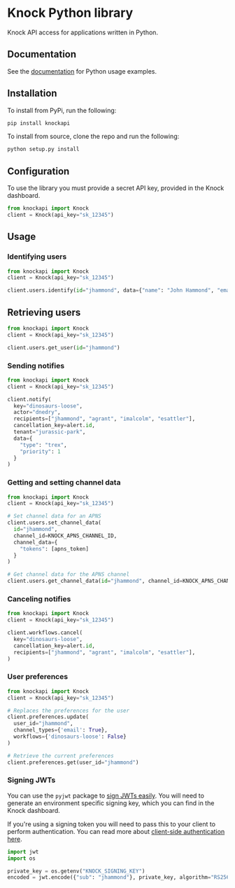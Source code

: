 # Knock Python library

Knock API access for applications written in Python.

## Documentation

See the [documentation](https://docs.knock.app) for Python usage examples.

## Installation

To install from PyPi, run the following:

```bash
pip install knockapi
```

To install from source, clone the repo and run the following:

```bash
python setup.py install
```

## Configuration

To use the library you must provide a secret API key, provided in the Knock dashboard.

```python
from knockapi import Knock
client = Knock(api_key="sk_12345")
```

## Usage

### Identifying users

```python
from knockapi import Knock
client = Knock(api_key="sk_12345")

client.users.identify(id="jhammond", data={"name": "John Hammond", "email": "jhammond@ingen.net"})
```

## Retrieving users

```python
from knockapi import Knock
client = Knock(api_key="sk_12345")

client.users.get_user(id="jhammond")
```

### Sending notifies

```python
from knockapi import Knock
client = Knock(api_key="sk_12345")

client.notify(
  key="dinosaurs-loose",
  actor="dnedry",
  recipients=["jhammond", "agrant", "imalcolm", "esattler"],
  cancellation_key=alert.id,
  tenant="jurassic-park",
  data={
    "type": "trex",
    "priority": 1
  }
)

```
### Getting and setting channel data

```python
from knockapi import Knock
client = Knock(api_key="sk_12345")

# Set channel data for an APNS
client.users.set_channel_data(
  id="jhammond",
  channel_id=KNOCK_APNS_CHANNEL_ID,
  channel_data={
    "tokens": [apns_token]
  }
)

# Get channel data for the APNS channel
client.users.get_channel_data(id="jhammond", channel_id=KNOCK_APNS_CHANNEL_ID)
```

### Canceling notifies

```python
from knockapi import Knock
client = Knock(api_key="sk_12345")

client.workflows.cancel(
  key="dinosaurs-loose",
  cancellation_key=alert.id,
  recipients=["jhammond", "agrant", "imalcolm", "esattler"],
)
```

### User preferences

```python
from knockapi import Knock
client = Knock(api_key="sk_12345")

# Replaces the preferences for the user
client.preferences.update(
  user_id="jhammond",
  channel_types={'email': True},
  workflows={'dinosaurs-loose': False}
)

# Retrieve the current preferences
client.preferences.get(user_id="jhammond")
```

### Signing JWTs

You can use the `pyjwt` package to [sign JWTs easily](https://pyjwt.readthedocs.io/en/stable/usage.html#encoding-decoding-tokens-with-rs256-rsa).
You will need to generate an environment specific signing key, which you can find in the Knock dashboard.

If you're using a signing token you will need to pass this to your client to perform authentication.
You can read more about [client-side authentication here](https://docs.knock.app/client-integration/authenticating-users).

```python
import jwt
import os

private_key = os.getenv("KNOCK_SIGNING_KEY")
encoded = jwt.encode({"sub": "jhammond"}, private_key, algorithm="RS256")
```
